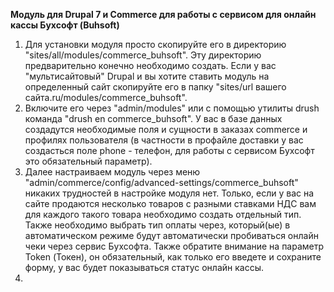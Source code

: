 **Модуль для Drupal 7 и Commerce для работы с сервисом для онлайн кассы Бухсофт (Buhsoft)**

1. Для установки модуля просто скопируйте его в директорию "sites/all/modules/commerce_buhsoft". Эту директорию предварительно конечно необходимо создать. Если у вас "мультисайтовый" Drupal и вы хотите ставить модуль на определенный сайт скопируйте его в папку "sites/url вашего сайта.ru/modules/commerce_buhsoft". 
2. Включите его через "admin/modules" или с помощью утилиты drush команда "drush en commerce_buhsoft". У вас в базе данных создадутся необходимые поля и сущности в заказах commerce и профилях пользователя (в частности в профайле доставки у вас создасться поле phone - телефон, для работы с сервисом Бухсофт это обязательный параметр).
3. Далее настраиваем модуль через меню "admin/commerce/config/advanced-settings/commerce_buhsoft" никаких трудностей в настройке модуля нет. Только, если у вас на сайте продаются несколько товаров с разными ставками НДС вам для каждого такого товара необходимо создать отдельный тип. Также необходимо выбрать тип оплаты через, который(ые) в автоматическом режиме будут автоматически пробиваться онлайн чеки через сервис Бухсофта. Также обратите внимание на параметр Token (Токен), он обязательный, как только его введете и сохраните форму, у вас будет показываться статус онлайн кассы. 
4. 


